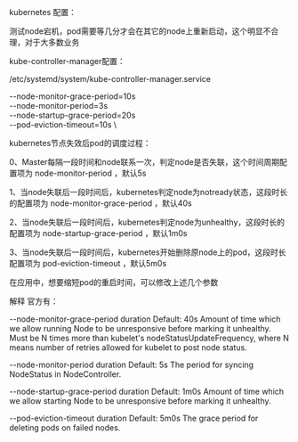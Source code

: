 kubernetes 配置：

测试node宕机，pod需要等几分才会在其它的node上重新启动，这个明显不合理，对于大多数业务

kube-controller-manager配置：

  /etc/systemd/system/kube-controller-manager.service

--node-monitor-grace-period=10s \
--node-monitor-period=3s \
--node-startup-grace-period=20s \
--pod-eviction-timeout=10s \

 

kubernetes节点失效后pod的调度过程：

0、Master每隔一段时间和node联系一次，判定node是否失联，这个时间周期配置项为 node-monitor-period ，默认5s

1、当node失联后一段时间后，kubernetes判定node为notready状态，这段时长的配置项为 node-monitor-grace-period ，默认40s

2、当node失联后一段时间后，kubernetes判定node为unhealthy，这段时长的配置项为 node-startup-grace-period ，默认1m0s

3、当node失联后一段时间后，kubernetes开始删除原node上的pod，这段时长配置项为 pod-eviction-timeout ，默认5m0s

在应用中，想要缩短pod的重启时间，可以修改上述几个参数



解释 官方有：

 
--node-monitor-grace-period duration     Default: 40s
 	Amount of time which we allow running Node to be unresponsive before marking it unhealthy. Must be N times more than kubelet's nodeStatusUpdateFrequency, where N means number of retries allowed for kubelet to post node status.

--node-monitor-period duration     Default: 5s
 	The period for syncing NodeStatus in NodeController.

--node-startup-grace-period duration     Default: 1m0s
 	Amount of time which we allow starting Node to be unresponsive before marking it unhealthy.

--pod-eviction-timeout duration     Default: 5m0s
 	The grace period for deleting pods on failed nodes.
